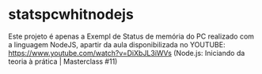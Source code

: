 # statspcwhitnodejs
Este projeto é apenas a Exempl de Status de memória do PC realizado com a linguagem NodeJS, apartir da aula disponibilizada no YOUTUBE:  https://www.youtube.com/watch?v=DiXbJL3iWVs (Node.js: Iniciando da teoria à prática | Masterclass #11)

